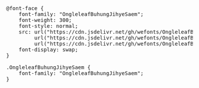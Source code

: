 <pre>
@font-face {
    font-family: "OngleleafBuhungJihyeSaem";
    font-weight: 300;
    font-style: normal;
    src: url("https://cdn.jsdelivr.net/gh/wefonts/OngleleafBuhungJihyeSaem/OngleleafBuhungJihyeSaem.woff2") format("woff2"),
         url("https://cdn.jsdelivr.net/gh/wefonts/OngleleafBuhungJihyeSaem/OngleleafBuhungJihyeSaem.woff") format("woff"),
         url("https://cdn.jsdelivr.net/gh/wefonts/OngleleafBuhungJihyeSaem/OngleleafBuhungJihyeSaem.ttf") format("truetype");
    font-display: swap;
}

.OngleleafBuhungJihyeSaem {
    font-family: "OngleleafBuhungJihyeSaem";
}
  
</pre>
